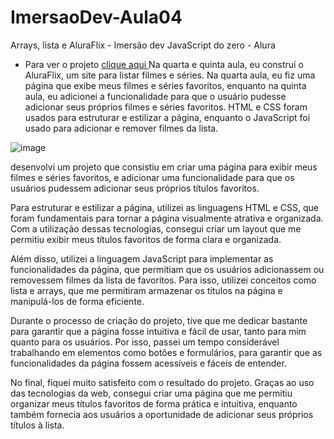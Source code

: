 # ImersaoDev-Aula04
Arrays, lista e AluraFlix - Imersão dev JavaScript do zero - Alura

- Para ver o projeto <a href="https://mayaraplaza.github.io/ImersaoDev-FrontEnd/ImersaoDev-aula04/">clique aqui </a>
Na quarta e quinta aula, eu construí o AluraFlix, um site para listar filmes e séries. Na quarta aula, eu fiz uma página que exibe meus filmes e séries favoritos, enquanto na quinta aula, eu adicionei a funcionalidade para que o usuário pudesse adicionar seus próprios filmes e séries favoritos. HTML e CSS foram usados para estruturar e estilizar a página, enquanto o JavaScript foi usado para adicionar e remover filmes da lista.

![image](https://user-images.githubusercontent.com/74818185/232245066-411ef4fa-a1cb-4f70-a57d-a0d6ee23faa7.png)


desenvolvi um projeto que consistiu em criar uma página para exibir meus filmes e séries favoritos, e adicionar uma funcionalidade para que os usuários pudessem adicionar seus próprios títulos favoritos.

Para estruturar e estilizar a página, utilizei as linguagens HTML e CSS, que foram fundamentais para tornar a página visualmente atrativa e organizada. Com a utilização dessas tecnologias, consegui criar um layout que me permitiu exibir meus títulos favoritos de forma clara e organizada.

Além disso, utilizei a linguagem JavaScript para implementar as funcionalidades da página, que permitiam que os usuários adicionassem ou removessem filmes da lista de favoritos. Para isso, utilizei conceitos como lista e arrays, que me permitiram armazenar os títulos na página e manipulá-los de forma eficiente.

Durante o processo de criação do projeto, tive que me dedicar bastante para garantir que a página fosse intuitiva e fácil de usar, tanto para mim quanto para os usuários. Por isso, passei um tempo considerável trabalhando em elementos como botões e formulários, para garantir que as funcionalidades da página fossem acessíveis e fáceis de entender.

No final, fiquei muito satisfeito com o resultado do projeto. Graças ao uso das tecnologias da web, consegui criar uma página que me permitiu organizar meus títulos favoritos de forma prática e intuitiva, enquanto também fornecia aos usuários a oportunidade de adicionar seus próprios títulos à lista.
